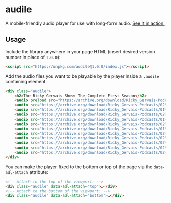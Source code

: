 audile
======

A mobile-friendly audio player for use with long-form audio. [See it in action.](https://www.chrispattonmusic.com/nissas-flute/)

Usage
-----
Include the library anywhere in your page HTML (insert desired version number in place of `1.0.0`):

```html
<script src="https://unpkg.com/audile@1.0.0/index.js"></script>
```

Add the audio files you want to be playable by the player inside a `.audile` containing element:

```html
<div class="audile">
    <h2>The Ricky Gervais Show: The Complete First Season</h2>
    <audio preload src="https://archive.org/download/Ricky_Gervais-Podcasts/01%20Episode%20One.mp3" title="Episode One"></audio>
    <audio src="https://archive.org/download/Ricky_Gervais-Podcasts/02%20Episode%20Two.mp3" title="Episode Two"></audio>
    <audio src="https://archive.org/download/Ricky_Gervais-Podcasts/01%20Episode%20Three.mp3" title="Episode Three"></audio>
    <audio src="https://archive.org/download/Ricky_Gervais-Podcasts/02%20Episode%20Four.mp3" title="Episode Four"></audio>
    <audio src="https://archive.org/download/Ricky_Gervais-Podcasts/01%20Episode%20Five.mp3" title="Episode Five"></audio>
    <audio src="https://archive.org/download/Ricky_Gervais-Podcasts/02%20Episode%20Six.mp3" title="Episode Six"></audio>
    <audio src="https://archive.org/download/Ricky_Gervais-Podcasts/01%20Episode%20Seven.mp3" title="Episode Seven"></audio>
    <audio src="https://archive.org/download/Ricky_Gervais-Podcasts/02%20Episode%20Eight.mp3" title="Episode Eight"></audio>
    <audio src="https://archive.org/download/Ricky_Gervais-Podcasts/02%20Episode%20Nine.mp3" title="Episode Nine"></audio>
    <audio src="https://archive.org/download/Ricky_Gervais-Podcasts/02%20Episode%20Ten.mp3" title="Episode Ten"></audio>
    <audio src="https://archive.org/download/Ricky_Gervais-Podcasts/02%20Episode%20Eleven.mp3" title="Episode Eleven"></audio>
    <audio src="https://archive.org/download/Ricky_Gervais-Podcasts/02%20Episode%20Twelve.mp3" title="Episode Twelve"></audio>
</div>
```
You can make the player fixed to the bottom or top of the page via the `data-adl-attach` attribute:
```html
<!-- Attach to the top of the viewport: -->
<div class="audile" data-adl-attach="top">…</div>
<!-- Attach to the bottom of the viewport: -->
<div class="audile" data-adl-attach="bottom">…</div>
```

